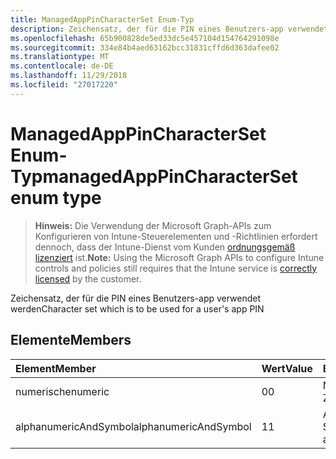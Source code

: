 ```yaml
---
title: ManagedAppPinCharacterSet Enum-Typ
description: Zeichensatz, der für die PIN eines Benutzers-app verwendet werden
ms.openlocfilehash: 65b900828de5ed33dc5e457104d154764291098e
ms.sourcegitcommit: 334e84b4aed63162bcc31831cffd6d363dafee02
ms.translationtype: MT
ms.contentlocale: de-DE
ms.lasthandoff: 11/29/2018
ms.locfileid: "27017220"
---
```

# <a name="managedapppincharacterset-enum-type"></a><span data-ttu-id="455d6-103">ManagedAppPinCharacterSet Enum-Typ</span><span class="sxs-lookup"><span data-stu-id="455d6-103">managedAppPinCharacterSet enum type</span></span>

> <span data-ttu-id="455d6-104">**Hinweis:** Die Verwendung der Microsoft Graph-APIs zum Konfigurieren von Intune-Steuerelementen und -Richtlinien erfordert dennoch, dass der Intune-Dienst vom Kunden [ordnungsgemäß lizenziert](https://go.microsoft.com/fwlink/?linkid=839381) ist.</span><span class="sxs-lookup"><span data-stu-id="455d6-104">**Note:** Using the Microsoft Graph APIs to configure Intune controls and policies still requires that the Intune service is [correctly licensed](https://go.microsoft.com/fwlink/?linkid=839381) by the customer.</span></span>

<span data-ttu-id="455d6-105">Zeichensatz, der für die PIN eines Benutzers-app verwendet werden</span><span class="sxs-lookup"><span data-stu-id="455d6-105">Character set which is to be used for a user's app PIN</span></span>
## <a name="members"></a><span data-ttu-id="455d6-106">Elemente</span><span class="sxs-lookup"><span data-stu-id="455d6-106">Members</span></span>
|<span data-ttu-id="455d6-107">Element</span><span class="sxs-lookup"><span data-stu-id="455d6-107">Member</span></span>|<span data-ttu-id="455d6-108">Wert</span><span class="sxs-lookup"><span data-stu-id="455d6-108">Value</span></span>|<span data-ttu-id="455d6-109">Beschreibung</span><span class="sxs-lookup"><span data-stu-id="455d6-109">Description</span></span>|
|:---|:---|:---|
|<span data-ttu-id="455d6-110">numerische</span><span class="sxs-lookup"><span data-stu-id="455d6-110">numeric</span></span>|<span data-ttu-id="455d6-111">0</span><span class="sxs-lookup"><span data-stu-id="455d6-111">0</span></span>|<span data-ttu-id="455d6-112">Numerische Zeichen</span><span class="sxs-lookup"><span data-stu-id="455d6-112">Numeric characters</span></span>|
|<span data-ttu-id="455d6-113">alphanumericAndSymbol</span><span class="sxs-lookup"><span data-stu-id="455d6-113">alphanumericAndSymbol</span></span>|<span data-ttu-id="455d6-114">1</span><span class="sxs-lookup"><span data-stu-id="455d6-114">1</span></span>|<span data-ttu-id="455d6-115">Alphanumerische und Sonderzeichen</span><span class="sxs-lookup"><span data-stu-id="455d6-115">Alphanumeric and symbolic characters</span></span>|



